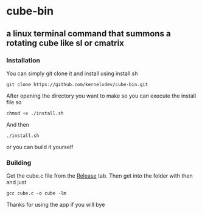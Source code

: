 # cube-bin
## a linux terminal command that summons a rotating cube like sl or cmatrix
### Installation
You can simply git clone it and install using install.sh

`git clone https://github.com/kernelxdev/cube-bin.git`

After opening the directory you want to make so you can execute the install file so

`chmod +x ./install.sh`

And then

`./install.sh`

or you can build it yourself
### Building
Get the cube.c file from the [Release](https://github.com/kernelxdev/cube-bin/releases) tab.
Then get into the folder with then and just

`gcc cube.c -o cube -lm`

Thanks for using the app if you will bye
